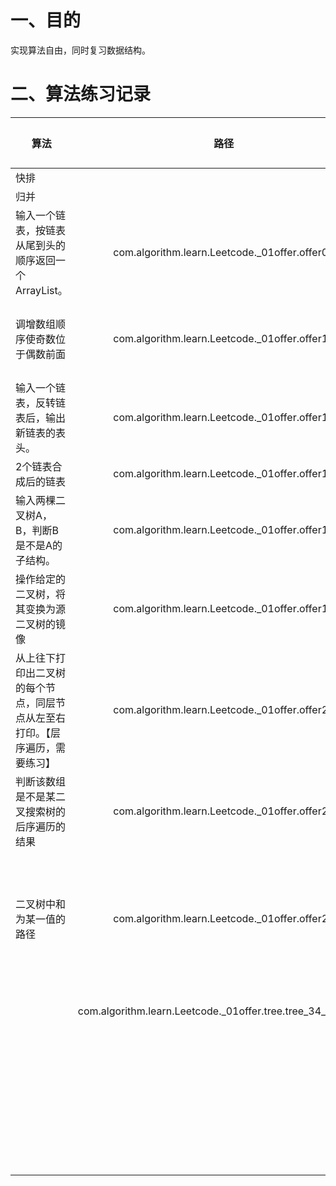 # 一、目的

实现算法自由，同时复习数据结构。



# 二、算法练习记录

| 算法                                                         |                             路径                             | 日期       | 总次数 | 备注                                 |
| ------------------------------------------------------------ | :----------------------------------------------------------: | ---------- | ------ | ------------------------------------ |
| 快排                                                         |                                                              | 20211130_1 | 1      |                                      |
| 归并                                                         |                                                              | 20211130_1 | 1      |                                      |
| 输入一个链表，按链表从尾到头的顺序返回一个ArrayList。        |        com.algorithm.learn.Leetcode._01offer.offer03         | 20211130_1 | 1      | 递归、栈                             |
| 调增数组顺序使奇数位于偶数前面                               |        com.algorithm.learn.Leetcode._01offer.offer13         | 20211130_1 | 1      | 难写，细节多练习                     |
| 输入一个链表，反转链表后，输出新链表的表头。                 |        com.algorithm.learn.Leetcode._01offer.offer15         | 20211201_1 | 1      |                                      |
| 2个链表合成后的链表                                          |        com.algorithm.learn.Leetcode._01offer.offer16         | 20211201_1 | 1      |                                      |
| 输入两棵二叉树A，B，判断B是不是A的子结构。                   |        com.algorithm.learn.Leetcode._01offer.offer17         | 20211201_1 | 1      |                                      |
| 操作给定的二叉树，将其变换为源二叉树的镜像                   |        com.algorithm.learn.Leetcode._01offer.offer18         | 20211201_1 | 1      |                                      |
| 从上往下打印出二叉树的每个节点，同层节点从左至右打印。【层序遍历，需要练习】 |        com.algorithm.learn.Leetcode._01offer.offer22         | 20211201_1 | 1      |                                      |
| 判断该数组是不是某二叉搜索树的后序遍历的结果                 |        com.algorithm.learn.Leetcode._01offer.offer23         | 20211201_1 | 1      |                                      |
| 二叉树中和为某一值的路径                                     |        com.algorithm.learn.Leetcode._01offer.offer24         | 20211201_1 | 1      | 这个是之前面试kyline的第三道算法题目 |
|                                                              | com.algorithm.learn.Leetcode._01offer.tree.tree_34_find_path | 20211201_1 | 1      | 有思维图解                           |
|                                                              |                                                              |            |        |                                      |
|                                                              |                                                              |            |        |                                      |
|                                                              |                                                              |            |        |                                      |
|                                                              |                                                              |            |        |                                      |
|                                                              |                                                              |            |        |                                      |
|                                                              |                                                              |            |        |                                      |
|                                                              |                                                              |            |        |                                      |
|                                                              |                                                              |            |        |                                      |
|                                                              |                                                              |            |        |                                      |
|                                                              |                                                              |            |        |                                      |
|                                                              |                                                              |            |        |                                      |
|                                                              |                                                              |            |        |                                      |
|                                                              |                                                              |            |        |                                      |
|                                                              |                                                              |            |        |                                      |
|                                                              |                                                              |            |        |                                      |
|                                                              |                                                              |            |        |                                      |
|                                                              |                                                              |            |        |                                      |
|                                                              |                                                              |            |        |                                      |
|                                                              |                                                              |            |        |                                      |
|                                                              |                                                              |            |        |                                      |
|                                                              |                                                              |            |        |                                      |
|                                                              |                                                              |            |        |                                      |
|                                                              |                                                              |            |        |                                      |
|                                                              |                                                              |            |        |                                      |
|                                                              |                                                              |            |        |                                      |
|                                                              |                                                              |            |        |                                      |
|                                                              |                                                              |            |        |                                      |
|                                                              |                                                              |            |        |                                      |
|                                                              |                                                              |            |        |                                      |
|                                                              |                                                              |            |        |                                      |
|                                                              |                                                              |            |        |                                      |
|                                                              |                                                              |            |        |                                      |
|                                                              |                                                              |            |        |                                      |
|                                                              |                                                              |            |        |                                      |
|                                                              |                                                              |            |        |                                      |
|                                                              |                                                              |            |        |                                      |
|                                                              |                                                              |            |        |                                      |

